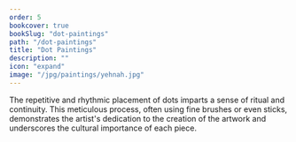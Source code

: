 ```yaml
---
order: 5
bookcover: true
bookSlug: "dot-paintings"
path: "/dot-paintings"
title: "Dot Paintings"
description: ""
icon: "expand"
image: "/jpg/paintings/yehnah.jpg"
---
```

The repetitive and rhythmic placement of dots imparts a sense of ritual and continuity. This meticulous process, often using fine brushes or even sticks, demonstrates the artist's dedication to the creation of the artwork and underscores the cultural importance of each piece.